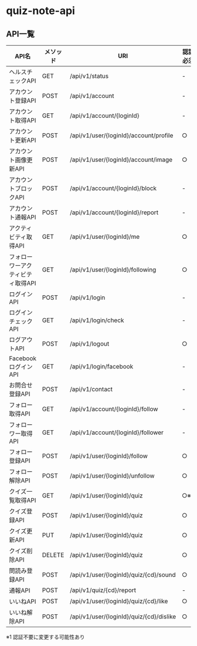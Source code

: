 # quiz-note-api

## API一覧

| API名 | メソッド | URI | 認証必須 |
----|----|----|----
| ヘルスチェックAPI						| GET		| /api/v1/status							| - |
| アカウント登録API						| POST		| /api/v1/account							| - |
| アカウント取得API						| GET		| /api/v1/account/{loginId}					| - |
| アカウント更新API						| POST		| /api/v1/user/{loginId}/account/profile	| ○ |
| アカウント画像更新API					| POST		| /api/v1/user/{loginId}/account/image		| ○ |
| アカウントブロックAPI					| POST		| /api/v1/account/{loginId}/block			| - |
| アカウント通報API						| POST		| /api/v1/account/{loginId}/report			| - |
| アクティビティ取得API					| GET		| /api/v1/user/{loginId}/me					| ○ |
| フォローワーアクティビティ取得API		| GET		| /api/v1/user/{loginId}/following			| ○ |
| ログインAPI							| POST		| /api/v1/login								| - |
| ログインチェックAPI					| GET		| /api/v1/login/check						| - |
| ログアウトAPI							| POST		| /api/v1/logout							| ○ |
| FacebookログインAPI					| GET		| /api/v1/login/facebook					| - |
| お問合せ登録API						| POST		| /api/v1/contact							| - |
| フォロー取得API						| GET		| /api/v1/account/{loginId}/follow			| - |
| フォローワー取得API					| GET		| /api/v1/account/{loginId}/follower		| - |
| フォロー登録API						| POST		| /api/v1/user/{loginId}/follow				| ○ |
| フォロー解除API						| POST		| /api/v1/user/{loginId}/unfollow			| ○ |
| クイズ一覧取得API						| GET		| /api/v1/user/{loginId}/quiz				| ○※1 |
| クイズ登録API							| POST		| /api/v1/user/{loginId}/quiz				| ○ |
| クイズ更新API							| PUT		| /api/v1/user/{loginId}/quiz				| ○ |
| クイズ削除API							| DELETE	| /api/v1/user/{loginId}/quiz				| ○ |
| 問読み登録API							| POST		| /api/v1/user/{loginId}/quiz/{cd}/sound	| ○ |
| 通報API								| POST		| /api/v1/quiz/{cd}/report					| - |
| いいねAPI								| POST		| /api/v1/user/{loginId}/quiz/{cd}/like		| ○ |
| いいね解除API							| POST		| /api/v1/user/{loginId}/quiz/{cd}/dislike	| ○ |

※1 認証不要に変更する可能性あり
